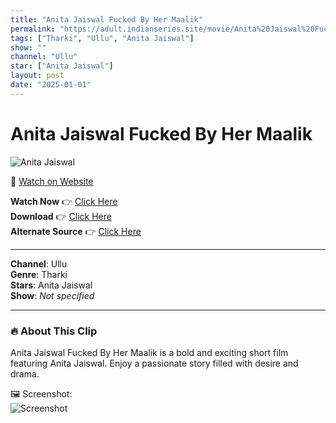 ```yaml
---
title: "Anita Jaiswal Fucked By Her Maalik"
permalink: "https://adult.indianseries.site/movie/Anita%20Jaiswal%20Fucked%20By%20Her%20Maalik"
tags: ["Tharki", "Ullu", "Anita Jaiswal"]
show: ""
channel: "Ullu"
star: ["Anita Jaiswal"]
layout: post
date: "2025-01-01"
---
```


# Anita Jaiswal Fucked By Her Maalik

![Anita Jaiswal](https://shorts.desisins.com/wp-content/uploads/2024/07/Anita-Jaiswal-Ullu-DesiSins.com_.jpg)

🔗 [Watch on Website](https://adult.indianseries.site/movie/Anita%20Jaiswal%20Fucked%20By%20Her%20Maalik)

**Watch Now** 👉 [Click Here](https://adult.indianseries.site/movie/Anita%20Jaiswal%20Fucked%20By%20Her%20Maalik)  
**Download** 👉 [Click Here](https://adult.indianseries.site/movie/Anita%20Jaiswal%20Fucked%20By%20Her%20Maalik)  
**Alternate Source** 👉 [Click Here](https://adult.indianseries.site/movie/Anita%20Jaiswal%20Fucked%20By%20Her%20Maalik)

---

**Channel**: Ullu  
**Genre**: Tharki  
**Stars**: Anita Jaiswal  
**Show**: *Not specified*

---

### 🔥 About This Clip

Anita Jaiswal Fucked By Her Maalik is a bold and exciting short film featuring Anita Jaiswal. Enjoy a passionate story filled with desire and drama.
 
🖼️ Screenshot:  
![Screenshot](https://shorts.desisins.com/wp-content/uploads/2024/07/Anita-Jaiswal-Ullu-DesiSins.com_.jpg)
